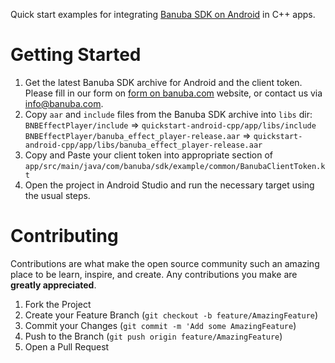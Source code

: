 Quick start examples for integrating [Banuba SDK on Android](https://docs.banuba.com/face-ar-sdk-v1/android/android_overview) in C++ apps.
  
# Getting Started

1. Get the latest Banuba SDK archive for Android and the client token. Please fill in our form on [form on banuba.com](https://www.banuba.com/face-filters-sdk) website, or contact us via [info@banuba.com](mailto:info@banuba.com).
2. Copy `aar` and `include` files from the Banuba SDK archive into `libs` dir:
    `BNBEffectPlayer/include` => `quickstart-android-cpp/app/libs/include`
    `BNBEffectPlayer/banuba_effect_player-release.aar` => `quickstart-android-cpp/app/libs/banuba_effect_player-release.aar`
3. Copy and Paste your client token into appropriate section of `app/src/main/java/com/banuba/sdk/example/common/BanubaClientToken.kt`
4. Open the project in Android Studio and run the necessary target using the usual steps.

# Contributing

Contributions are what make the open source community such an amazing place to be learn, inspire, and create. Any contributions you make are **greatly appreciated**.

1. Fork the Project
2. Create your Feature Branch (`git checkout -b feature/AmazingFeature`)
3. Commit your Changes (`git commit -m 'Add some AmazingFeature`)
4. Push to the Branch (`git push origin feature/AmazingFeature`)
5. Open a Pull Request
